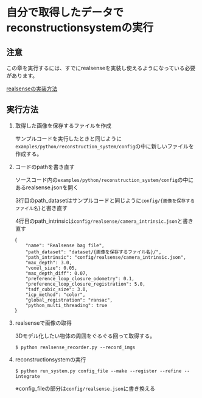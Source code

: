 # 自分で取得したデータでreconstructionsystemの実行

## 注意

   この章を実行するには、すでにrealsenseを実装し使えるようになっている必要があります。

   [realsenseの実装方法](https://github.com/tomson784/ros_practice/blob/main/src/realsense_ros/index.md)
## 実行方法

1. 取得した画像を保存するファイルを作成

   サンプルコードを実行したときと同じように`examples/python/reconstruction_system/config`の中に新しいファイルを作成する。

2. コードのpathを書き直す

   ソースコード内の`examples/python/reconstruction_system/config`の中にあるrealsense.jsonを開く

   3行目のpath_datasetはサンプルコードと同じように`config/{画像を保存するファイル名}`と書き直す

   4行目のpath_intrinsicは`config/realsense/camera_intrinsic.json`と書き直す

```
   {
       "name": "Realsense bag file",
       "path_dataset": "dataset/{画像を保存するファイル名}/",
       "path_intrinsic": "config/realsense/camera_intrinsic.json",
       "max_depth": 3.0,
       "voxel_size": 0.05,
       "max_depth_diff": 0.07,
       "preference_loop_closure_odometry": 0.1,
       "preference_loop_closure_registration": 5.0,
       "tsdf_cubic_size": 3.0,
       "icp_method": "color",
       "global_registration": "ransac",
       "python_multi_threading": true
   }
```

3. realsenseで画像の取得　

   3Dモデル化したい物体の周囲をぐるぐる回って取得する。

   `$ python realsense_recorder.py --record_imgs`

4. reconstructionsystemの実行

   `$ python run_system.py config_file --make --register --refine --integrate`

   ※config_fileの部分は`config/realsense.json`に書き換える